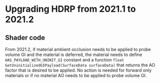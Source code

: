 # Upgrading HDRP from 2021.1 to 2021.2

## Shader code

From 2021.2, if material ambient occlusion needs to be applied to probe volume GI and the material is deferred, the material needs to define `HAS_PAYLOAD_WITH_UNINIT_GI` constant and a function `float GetUninitializedGIPayload(SurfaceData surfaceData)` that returns the AO factor that is desired to be applied. No action is needed for forward only materials or if no material AO needs to be applied to probe volume GI.

